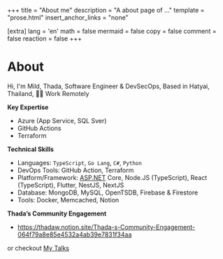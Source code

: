 +++
title = "About me"
description = "A about page of ..."
template = "prose.html"
insert_anchor_links = "none"

[extra]
lang = 'en'
math = false
mermaid = false
copy = false
comment = false
reaction = false
+++

# About
Hi, I'm Mild, Thada, Software Engineer & DevSecOps, Based in Hatyai, Thailand, 👨‍💻 Work Remotely

**Key Expertise**

- Azure (App Service, SQL Sver)
- GitHub Actions
- Terraform

**Technical Skills**

- Languages: `TypeScript`, `Go Lang`, `C#`,  `Python`
- DevOps Tools: GitHub Action, Terraform
- Platform/Framework: [ASP.NET](http://asp.NET) Core, Node.JS (TypeScript), React (TypeScript), Flutter, NestJS, NextJS
- Database: MongoDB, MySQL, OpenTSDB, Firebase & Firestore
- Tools: Docker, Memcached, Notion

**Thada’s Community Engagement**

- https://thadaw.notion.site/Thada-s-Community-Engagement-064f79a8e85e4532a4ab39e7831f34aa

or checkout [My Talks](/talks)